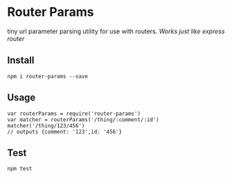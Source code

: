 # Router Params
tiny url parameter parsing utility for use with routers.
_Works just like express router_

## Install
`npm i router-params --save`

## Usage
```
var routerParams = require('router-params')
var matcher = routerParams('/thing/:comment/:id')
matcher('/thing/123/456')
// outputs {comment: '123',id: '456'}
```

## Test
`npm test`
